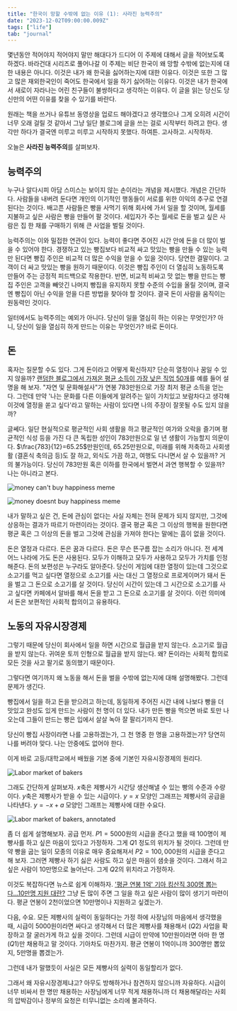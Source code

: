 ```yaml
---
title: "한국이 망할 수밖에 없는 이유 (1): 사라진 능력주의"
date: "2023-12-02T09:00:00.009Z"
tags: ["life"]
tab: "journal"
---
```


몇년동안 적어야지 적어야지 말만 해대다가 드디어 이 주제에 대해서 글을 적어보도록 하겠다. 바라건대 시리즈로 풀어나갈 이 주제는 비단 한국이 왜 망할 수밖에 없는지에 대한 내용은 아니다. 이것은 내가 왜 한국을 싫어하는지에 대한 이유다. 이것은 또한 그 많고 많은 재외한국인이 죽어도 한국에서 일을 하기 싫어하는 이유다. 이것은 내가 한국에서 새로이 자라나는 어린 친구들이 불쌍하다고 생각하는 이유다. 이 글을 읽는 당신도 당신만의 어떤 이유를 찾을 수 있기를 바란다.

원래는 책을 쓰거나 유튜브 동영상을 업로드 해야겠다고 생각했으나 그게 오히려 시간이 너무 오래 걸릴 것 같아서 그냥 일단 블로그에 글을 쓰는 걸로 시작부터 하려고 한다. 생각만 하다가 결국엔 미루고 미루고 시작하지 못했다. 하여튼. 고사하고. 시작하자.

오늘은 **사라진 능력주의**를 살펴보자.

## 능력주의

누구나 알다시피 아담 스미스는 보이지 않는 손이라는 개념을 제시했다. 개념은 간단하다. 사람들을 내버려 둔다면 개인의 이기적인 행동들이 서로를 위한 이익의 추구로 연결된다는 것이다. 배고픈 사람들은 빵을 사먹기 위해 회사에 가서 일을 할 것이며, 월세를 지불하고 싶은 사람은 빵을 만들어 팔 것이다. 세입자가 주는 월세로 돈을 벌고 싶은 사람은 집 한 채를 구매하기 위해 큰 사업을 벌릴 것이다.

능력주의는 이와 밀접한 연관이 있다. 능력이 좋다면 주어진 시간 안에 돈을 더 많이 벌을 수 있어야 한다. 경쟁하고 있는 빵집보다 비교적 싸고 맛있는 빵을 만들 수 있는 능력만 된다면 빵집 주인은 비교적 더 많은 수익을 얻을 수 있을 것이다. 당연한 결말이다. 고객이 더 싸고 맛있는 빵을 원하기 때문이다. 이것은 빵집 주인이 더 열심히 노동하도록 만들어 주는 긍정적 피드백으로 작용한다. 반면, 비교적 비싸고 맛 없는 빵을 만드는 빵집 주인은 고객을 빼앗긴 나머지 빵집을 유지하지 못할 수준의 수입을 올릴 것이며, 결국엔 빵집이 아닌 수익을 얻을 다른 방법을 찾아야 할 것이다. 결국 돈이 사람을 움직이는 원동력인 것이다.

일터에서도 능력주의는 예외가 아니다. 당신이 일을 열심히 하는 이유는 무엇인가? 아니, 당신이 일을 열심히 하게 만드는 이유는 무엇인가? 바로 돈이다.

## 돈

혹자는 질문할 수도 있다. 그게 돈이라고 어떻게 확신하지? 단순히 열정이나 꿈일 수 있지 않을까? [랜덤한 블로그에서 가져온 평균 소득이 가장 낮은 직업 50개](https://howtodothingsbetter.tistory.com/53)를 예를 들어 설명을 해 보자. "자연 및 문화해설사"가 연봉 783만원으로 가장 최저 평균 소득을 얻는다. 그런데 만약 '나는 문화를 다른 이들에게 알려주는 일이 가치있고 보람차다고 생각해 이것에 열정을 쏟고 싶다'라고 말하는 사람이 있다면 나의 주장이 잘못될 수도 있지 않을까?

글쎄다. 일단 현실적으로 평균적인 사회 생활을 하고 평균적인 여가와 오락을 즐기며 평균적인 식성 등을 가진 다 큰 독립한 성인이 783만원으로 일 년 생활이 가능할지 의문이다. $\frac{783}{12}=65.25$만원인데, 65.25만원으로, 미래를 위해 저축하고 사회생활 (결혼식 축의금 등)도 잘 하고, 외식도 가끔 하고, 여행도 다니면서 살 수 있을까? 거의 불가능이다. 당신이 783만원 혹은 이하를 한국에서 벌면서 과연 행복할 수 있을까? 나는 아니라고 본다.

![money can't buy happiness meme](./money-cant-buy-happiness.png)

![money doesnt buy happiness meme](./money-doesnt-buy-happiness.png)

내가 말하고 싶은 건, 돈에 관심이 없다는 사실 자체는 전혀 문제가 되지 않지만, 그것에 상응하는 결과가 따르기 마련이라는 것이다. 결국 평균 혹은 그 이상의 행복을 원한다면 평균 혹은 그 이상의 돈을 벌고 그것에 관심을 가져야 한다는 말에는 흠이 없을 것이다. 

돈은 열정과 다르다. 돈은 꿈과 다르다. 돈은 무슨 뜬구름 잡는 소리가 아니다. 전 세계 어느 나라에 가도 돈은 사용된다. 모두가 이해하고 모두가 사용하고 모두가 가치를 인정해준다. 돈의 보편성은 누구라도 알아준다. 당신이 게임에 대한 열정이 있는데 그것으로 소고기를 먹고 싶다면 열정으로 소고기를 사는 대신 그 열정으로 프로게이머가 돼서 돈을 벌고 그 돈으로 소고기를 살 것이다. 당신이 시간이 있는데 그 시간으로 소고기를 사고 싶다면 카페에서 알바를 해서 돈을 받고 그 돈으로 소고기를 살 것이다. 이런 의미에서 돈은 보편적인 사회적 합의이고 유용하다.

## 노동의 자유시장경제

그렇기 때문에 당신이 회사에서 일을 하면 시간으로 월급을 받지 않는다. 소고기로 월급을 받지 않는다. 귀여운 토끼 인형으로 월급을 받지 않는다. 왜? 돈이라는 사회적 합의로 모든 것을 사고 팔기로 동의했기 때문이다.

그렇다면 여기까지 왜 노동을 해서 돈을 벌을 수밖에 없는지에 대해 설명해봤다. 그런데 문제가 생긴다.

빵집에서 일을 하고 돈을 받으려고 하는데, 동일하게 주어진 시간 내에 나보다 빵을 더 맛있고 완성도 있게 만드는 사람이 천 명이 더 있다. 내가 만든 빵을 먹으면 바로 토만 나오는데 그들이 만드는 빵은 입에서 살살 녹아 잘 팔리기까지 한다.

당신이 빵집 사장이라면 나를 고용하겠는가, 그 천 명중 한 명을 고용하겠는가? 당연히 나를 버려야 맞다. 나는 안중에도 없어야 한다.

이게 바로 고등/대학교에서 배웠을 기본 중에 기본인 자유시장경제의 원리다.

![Labor market of bakers](bakers-market.png)

그래도 간단하게 살펴보자. $x$축은 제빵사가 시간당 생산해낼 수 있는 빵의 수준과 수량이다. $y$축은 제빵사가 받을 수 있는 시급이다. $y=x$ 모양인 그래프는 제빵사의 공급을 나타낸다. $y=-x+a$ 모양인 그래프는 제빵사에 대한 수요다.

![Labor market of bakers, annotated](bakers-market-annotated.png)

좀 더 쉽게 설명해보자. 공급 먼저. $P1 = 5000$원의 시급을 준다고 했을 때 100명이 제빵사를 하고 싶은 마음이 있다고 가정하자. 그게 $Q1$ 정도의 위치가 될 것이다. 그런데 만약 빵을 굽는 일이 모종의 이유로 매우 중요해져서 $P2 = 100,000$원의 시급을 준다고 해 보자. 그러면 제빵사 하기 싫은 사람도 하고 싶은 마음이 샘솟을 것이다. 그래서 하고 싶은 사람이 10만명으로 늘어난다. 그게 $Q2$의 위치라고 가정하자. 

이것도 복잡하다면 뉴스로 쉽게 이해하자. ['평균 연봉 1억' 기아 킹산직 300명 뽑는다...10만명 지원 대란?](https://biz.sbs.co.kr/article/20000145051) 그냥 돈 많이 주면 그 일을 하고 싶은 사람이 많이 생기기 마련이다. 평균 연봉이 2천이었으면 10만명이나 지원하고 싶겠는가.

다음, 수요. 모든 제빵사의 실력이 동일하다는 가정 하에 사장님의 마음에서 생각했을 때, 시급이 5000원이라면 싸다고 생각해서 더 많은 제빵사를 채용해서 ($Q2$) 사업을 확장하고 잘 굴러가게 하고 싶을 것이다. 그런데 시급이 만약에 10만원이라면 아마 한 명 ($Q1$)만 채용하고 말 것이다. 기아차도 마찬가지. 평균 연봉이 1억이니까 300명만 뽑았지, 5만명을 뽑겠는가.

그런데 내가 말했듯이 사실은 모든 제빵사의 실력이 동일할리가 없다. 

그래서 왜 자유시장경제냐고? 아무도 방해하거나 참견하지 않으니까 자유하다. 시급이 너무 비싸서 한 명만 채용하는 사장님에게 너무 적게 채용하니까 더 채용해달라는 사회의 압박감이나 정부의 요청은 터무니없는 소리에 불과하다. 
